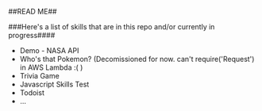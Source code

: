 ##READ ME##

###Here's a list of skills that are in this repo and/or currently in progress####
* Demo - NASA API
* Who's that Pokemon? (Decomissioned for now. can't require('Request') in AWS Lambda :( )
* Trivia Game
* Javascript Skills Test
* Todoist 
* ...
